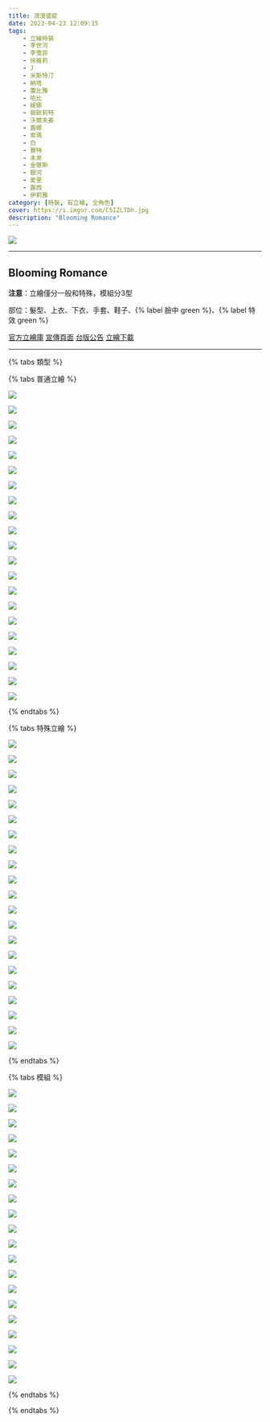 ```yaml
---
title: 浪漫盛綻
date: 2023-04-23 12:09:15
tags:
    - 立繪時裝
    - 李世河
    - 李雪菲
    - 徐維莉
    - J
    - 米斯特汀
    - 納塔
    - 蕾比雅
    - 哈比
    - 緹娜
    - 薇歐莉特
    - 沃爾夫姜
    - 露娜
    - 索瑪
    - 白
    - 賽特
    - 未來
    - 金徹斯
    - 銀河
    - 愛里
    - 露西
    - 伊莉雅
category: [時裝, 有立繪, 全角色]
cover: https://i.imgur.com/C5IZLTDh.jpg
description: "Blooming Romance"
---
```


![](https://i.imgur.com/C5IZLTD.jpg)

---
## Blooming Romance

**注意**：立繪僅分一般和特殊，模組分3型

部位：髮型、上衣、下衣、手套、鞋子、{% label 臉中 green %}、{% label 特效 green %}

[官方立繪庫](https://www.naddic.co.kr/ko/game/cls/fansitekit)
[宣傳頁面](https://closers.nexon.com/Events2023/0420/Costume)
[台版公告](https://www.closers.com.tw/news/KFpL5Z344)
[立繪下載](https://closers.vod.nexoncdn.co.kr/site/fansitekit/Closers_FansiteKit_BloomingRomance_230420_99249F6BBD3CE197.zip)

---


{% tabs 類型 %}
<!-- tab 普通角色立繪-->
{% tabs 普通立繪 %}
<!-- tab 李世河(Seha)-->
[![](https://i.imgur.com/fk21egVh.png)](https://i.imgur.com/fk21egV.png)
<!-- endtab -->
<!-- tab 李雪菲(Seulbi)-->
[![](https://i.imgur.com/Y5bqjeHh.png)](https://i.imgur.com/Y5bqjeH.png)
<!-- endtab -->
<!-- tab 徐維莉(Yuri)-->
[![](https://i.imgur.com/MowIEY6h.png)](https://i.imgur.com/MowIEY6.png)
<!-- endtab -->
<!-- tab J-->
[![](https://i.imgur.com/uaUgbtoh.png)](https://i.imgur.com/uaUgbto.png)
<!-- endtab -->
<!-- tab 米斯特汀(Tein)-->
[![](https://i.imgur.com/6SGMbKLh.png)](https://i.imgur.com/6SGMbKL.png)
<!-- endtab -->
<!-- tab 納塔(Nata)-->
[![](https://i.imgur.com/7D27vk2h.png)](https://i.imgur.com/7D27vk2.png)
<!-- endtab -->
<!-- tab 蕾比雅(Levia)-->
[![](https://i.imgur.com/Y8Sfb9nh.png)](https://i.imgur.com/Y8Sfb9n.png)
<!-- endtab -->
<!-- tab 哈比(Harpy)-->
[![](https://i.imgur.com/k3I7fvJh.png)](https://i.imgur.com/k3I7fvJ.png)
<!-- endtab -->
<!-- tab 緹娜(Tina)-->
[![](https://i.imgur.com/Av5stsPh.png)](https://i.imgur.com/Av5stsP.png)
<!-- endtab -->
<!-- tab 薇歐莉特(Violet)-->
[![](https://i.imgur.com/66ZsMx8h.png)](https://i.imgur.com/66ZsMx8.png)
<!-- endtab -->
<!-- tab 沃爾夫姜(Wolfgang)-->
[![](https://i.imgur.com/Va2hihYh.png)](https://i.imgur.com/Va2hihY.png)
<!-- endtab -->
<!-- tab 露娜(Luna)-->
[![](https://i.imgur.com/AnVsuEih.png)](https://i.imgur.com/AnVsuEi.png)
<!-- endtab -->
<!-- tab 索瑪(Soma)-->
[![](https://i.imgur.com/a4fJspNh.png)](https://i.imgur.com/a4fJspN.png)
<!-- endtab -->
<!-- tab 白(Bai)-->
[![](https://i.imgur.com/ML9sxcdh.png)](https://i.imgur.com/ML9sxcd.png)
<!-- endtab -->
<!-- tab 賽特(Seth)-->
[![](https://i.imgur.com/v9kXYBOh.png)](https://i.imgur.com/v9kXYBO.png)
<!-- endtab -->
<!-- tab 未來(Mirae)-->
[![](https://i.imgur.com/Cyl5NBch.png)](https://i.imgur.com/Cyl5NBc.png)
<!-- endtab -->
<!-- tab 徹斯(Chulsoo)-->
[![](https://i.imgur.com/9zrbQbbh.png)](https://i.imgur.com/9zrbQbb.png)
<!-- endtab -->
<!-- tab 銀河(Eunha)-->
[![](https://i.imgur.com/leeoSNzh.png)](https://i.imgur.com/leeoSNz.png)
<!-- endtab -->
<!-- tab 露西(Lucy)-->
[![](https://i.imgur.com/uve1Q3Wh.png)](https://i.imgur.com/uve1Q3W.png)
<!-- endtab -->
<!-- tab 愛里(Aeri)-->
[![](https://i.imgur.com/Nt1D8ZPh.png)](https://i.imgur.com/Nt1D8ZP.png)
<!-- endtab -->
<!-- tab 伊莉雅(Ria)-->
[![](https://i.imgur.com/ACGZxeGh.png)](https://i.imgur.com/ACGZxeG.jpg)
<!-- endtab -->
{% endtabs %}
<!-- endtab -->

<!-- tab 特殊角色立繪-->
{% tabs 特殊立繪 %}
<!-- tab 李世河(Seha)-->
[![](https://i.imgur.com/P2PDI12h.png)](https://i.imgur.com/P2PDI12.png)
<!-- endtab -->
<!-- tab 李雪菲(Seulbi)-->
[![](https://i.imgur.com/vPUQVrCh.png)](https://i.imgur.com/vPUQVrC.png)
<!-- endtab -->
<!-- tab 徐維莉(Yuri)-->
[![](https://i.imgur.com/Rf31Fjxh.png)](https://i.imgur.com/Rf31Fjx.png)
<!-- endtab -->
<!-- tab J-->
[![](https://i.imgur.com/v8JgITSh.png)](https://i.imgur.com/v8JgITS.png)
<!-- endtab -->
<!-- tab 米斯特汀(Tein)-->
[![](https://i.imgur.com/OuK9KZmh.png)](https://i.imgur.com/OuK9KZm.png)
<!-- endtab -->
<!-- tab 納塔(Nata)-->
[![](https://i.imgur.com/ccO303Uh.png)](https://i.imgur.com/ccO303U.png)
<!-- endtab -->
<!-- tab 蕾比雅(Levia)-->
[![](https://i.imgur.com/mTc2AbEh.png)](https://i.imgur.com/mTc2AbE.png)
<!-- endtab -->
<!-- tab 哈比(Harpy)-->
[![](https://i.imgur.com/OCaQTVHh.png)](https://i.imgur.com/OCaQTVH.png)
<!-- endtab -->
<!-- tab 緹娜(Tina)-->
[![](https://i.imgur.com/GjSQjJLh.png)](https://i.imgur.com/GjSQjJL.png)
<!-- endtab -->
<!-- tab 薇歐莉特(Violet)-->
[![](https://i.imgur.com/NALlsYdh.png)](https://i.imgur.com/NALlsYd.png)
<!-- endtab -->
<!-- tab 沃爾夫姜(Wolfgang)-->
[![](https://i.imgur.com/KhQFYqEh.png)](https://i.imgur.com/KhQFYqE.png)
<!-- endtab -->
<!-- tab 露娜(Luna)-->
[![](https://i.imgur.com/vP415Drh.png)](https://i.imgur.com/vP415Dr.png)
<!-- endtab -->
<!-- tab 索瑪(Soma)-->
[![](https://i.imgur.com/ynVeAaIh.png)](https://i.imgur.com/ynVeAaI.png)
<!-- endtab -->
<!-- tab 白(Bai)-->
[![](https://i.imgur.com/u9SIaiWh.png)](https://i.imgur.com/u9SIaiW.png)
<!-- endtab -->
<!-- tab 賽特(Seth)-->
[![](https://i.imgur.com/wztfMdCh.png)](https://i.imgur.com/wztfMdC.png)
<!-- endtab -->
<!-- tab 未來(Mirae)-->
[![](https://i.imgur.com/uiij4qqh.png)](https://i.imgur.com/uiij4qq.png)
<!-- endtab -->
<!-- tab 徹斯(Chulsoo)-->
[![](https://i.imgur.com/u7SzTKTh.png)](https://i.imgur.com/u7SzTKT.png)
<!-- endtab -->
<!-- tab 銀河(Eunha)-->
[![](https://i.imgur.com/FiIRmQVh.png)](https://i.imgur.com/FiIRmQV.png)
<!-- endtab -->
<!-- tab 露西(Lucy)-->
[![](https://i.imgur.com/OauMnfFh.png)](https://i.imgur.com/OauMnfF.png)
<!-- endtab -->
<!-- tab 愛里(Aeri)-->
[![](https://i.imgur.com/SoI7eJYh.png)](https://i.imgur.com/SoI7eJY.png)
<!-- endtab -->
<!-- tab 伊莉雅(Ria)-->
[![](https://i.imgur.com/oyCCz14h.png)](https://i.imgur.com/oyCCz14.jpg)
<!-- endtab -->
{% endtabs %}
<!-- endtab -->

<!-- tab 模組圖-->
{% tabs 模組 %}
<!-- tab 李世河(Seha)-->
[![](https://i.imgur.com/4BJkvyuh.jpg)](https://i.imgur.com/4BJkvyu.jpg)
<!-- endtab -->
<!-- tab 李雪菲(Seulbi)-->
[![](https://i.imgur.com/GHW09Eah.jpg)](https://i.imgur.com/GHW09Ea.jpg)
<!-- endtab -->
<!-- tab 徐維莉(Yuri)-->
[![](https://i.imgur.com/XcKUyyQh.jpg)](https://i.imgur.com/XcKUyyQ.jpg)
<!-- endtab -->
<!-- tab J-->
[![](https://i.imgur.com/Ud7wjJGh.jpg)](https://i.imgur.com/Ud7wjJG.jpg)
<!-- endtab -->
<!-- tab 米斯特汀(Tein)-->
[![](https://i.imgur.com/UKgcBIyh.jpg)](https://i.imgur.com/UKgcBIy.jpg)
<!-- endtab -->
<!-- tab 納塔(Nata)-->
[![](https://i.imgur.com/Jbf2uwOh.jpg)](https://i.imgur.com/Jbf2uwO.jpg)
<!-- endtab -->
<!-- tab 蕾比雅(Levia)-->
[![](https://i.imgur.com/lTLuZZkh.jpg)](https://i.imgur.com/lTLuZZk.jpg)
<!-- endtab -->
<!-- tab 哈比(Harpy)-->
[![](https://i.imgur.com/1p0y0QSh.jpg)](https://i.imgur.com/1p0y0QS.jpg)
<!-- endtab -->
<!-- tab 緹娜(Tina)-->
[![](https://i.imgur.com/bENquMxh.jpg)](https://i.imgur.com/bENquMx.jpg)
<!-- endtab -->
<!-- tab 薇歐莉特(Violet)-->
[![](https://i.imgur.com/0C2J0U7h.jpg)](https://i.imgur.com/0C2J0U7.jpg)
<!-- endtab -->
<!-- tab 沃爾夫姜(Wolfgang)-->
[![](https://i.imgur.com/GW2tOrDh.jpg)](https://i.imgur.com/GW2tOrD.jpg)
<!-- endtab -->
<!-- tab 露娜(Luna)-->
[![](https://i.imgur.com/QeileFJh.jpg)](https://i.imgur.com/QeileFJ.jpg)
<!-- endtab -->
<!-- tab 索瑪(Soma)-->
[![](https://i.imgur.com/dUULdrvh.jpg)](https://i.imgur.com/dUULdrv.jpg)
<!-- endtab -->
<!-- tab 白(Bai)-->
[![](https://i.imgur.com/ohSGT87h.jpg)](https://i.imgur.com/ohSGT87.jpg)
<!-- endtab -->
<!-- tab 賽特(Seth)-->
[![](https://i.imgur.com/LYJ1Tfxh.jpg)](https://i.imgur.com/LYJ1Tfx.jpg)
<!-- endtab -->
<!-- tab 未來(Mirae)-->
[![](https://i.imgur.com/Wp9fE68h.jpg)](https://i.imgur.com/Wp9fE68.jpg)
<!-- endtab -->
<!-- tab 徹斯(Chulsoo)-->
[![](https://i.imgur.com/8XsgGjjh.jpg)](https://i.imgur.com/8XsgGjj.jpg)
<!-- endtab -->
<!-- tab 銀河(Eunha)-->
[![](https://i.imgur.com/UvM8fInh.jpg)](https://i.imgur.com/UvM8fIn.jpg)
<!-- endtab -->
<!-- tab 露西(Lucy)-->
[![](https://i.imgur.com/h0t4rC2h.jpg)](https://i.imgur.com/h0t4rC2.jpg)
<!-- endtab -->
<!-- tab 愛里(Aeri)-->
[![](https://i.imgur.com/ZEvNIxjh.jpg)](https://i.imgur.com/ZEvNIxj.jpg)
<!-- endtab -->
{% endtabs %}
<!-- endtab -->

{% endtabs %}
